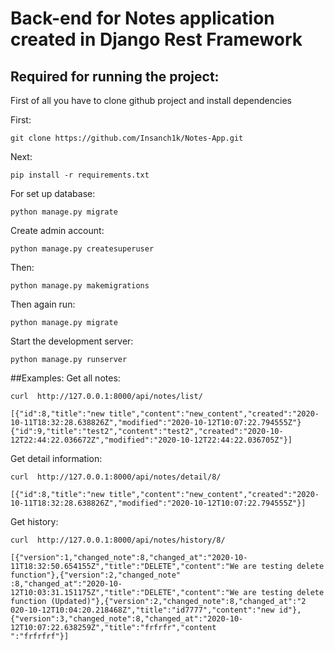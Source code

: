 # Back-end for Notes application created in Django Rest Framework
##  Required for running the project:
First of all you have to clone github project and install dependencies

First: 

 ```git clone https://github.com/Insanch1k/Notes-App.git```
 
 
Next:
 
 ```pip install -r requirements.txt```
 
 For set up database:
 
 ```python manage.py migrate```
 
 Create admin account:
 
 ```python manage.py createsuperuser```
 
 Then:
 
 ```python manage.py makemigrations ```
 
 Then again run:
 
 ```python manage.py migrate```
 
 Start the development server:
 
 ```python manage.py runserver```
 
 ##Examples:
 Get all notes:
 
 ```
 curl  http://127.0.0.1:8000/api/notes/list/
```
 
 
 ```
[{"id":8,"title":"new title","content":"new_content","created":"2020-10-11T18:32:28.638826Z","modified":"2020-10-12T10:07:22.794555Z"}
{"id":9,"title":"test2","content":"test2","created":"2020-10-12T22:44:22.036672Z","modified":"2020-10-12T22:44:22.036705Z"}]
```
 
 Get detail information:
 
 ```
 curl  http://127.0.0.1:8000/api/notes/detail/8/
```
 
 
 ```
 [{"id":8,"title":"new title","content":"new_content","created":"2020-10-11T18:32:28.638826Z","modified":"2020-10-12T10:07:22.794555Z"}]
```
 
 Get history:
 
 ```
 curl  http://127.0.0.1:8000/api/notes/history/8/
```


```
[{"version":1,"changed_note":8,"changed_at":"2020-10-11T18:32:50.654155Z","title":"DELETE","content":"We are testing delete  function"},{"version":2,"changed_note"
:8,"changed_at":"2020-10-12T10:03:31.151175Z","title":"DELETE","content":"We are testing delete  function (Updated)"},{"version":2,"changed_note":8,"changed_at":"2
020-10-12T10:04:20.218468Z","title":"id7777","content":"new id"},{"version":3,"changed_note":8,"changed_at":"2020-10-12T10:07:22.638259Z","title":"frfrfr","content
":"frfrfrf"}]
```
 
 
 
 
 
